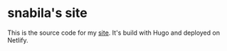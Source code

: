 # snabila's site

This is the source code for my [site](https://snabilah.netlify.app/). It's build with Hugo and deployed on Netlify.
